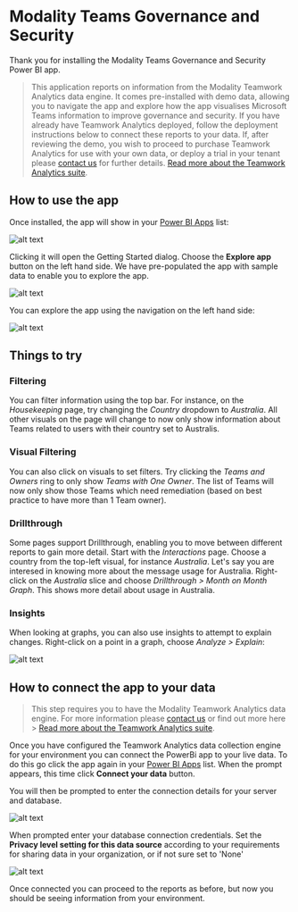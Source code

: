 # Modality Teams Governance and Security

Thank you for installing the Modality Teams Governance and Security Power BI app. 

> This application reports on information from the Modality Teamwork Analytics data engine. It comes pre-installed with demo data, allowing you to navigate the app and explore how the app visualises Microsoft Teams information to improve governance and security.  If you have already have Teamwork Analytics deployed, follow the deployment instructions below to connect these reports to your data. If, after reviewing the demo, you wish to proceed to purchase Teamwork Analytics for use with your own data, or deploy a trial in your tenant please [contact us](https://modalitysoftware.com/contact) for further details. [Read more about the Teamwork Analytics suite](https://modalitysoftware.com/teamwork-analytics).

## How to use the app

Once installed, the app will show in your [Power BI Apps](https://app.powerbi.com/groups/me/apps) list:

![alt text](images/governance/icon.png "Modality Teams Governance and Security Icon")

Clicking it will open the Getting Started dialog. Choose the **Explore app** button on the left hand side. We have pre-populated the app with sample data to enable you to explore the app.

![alt text](images/governance/getstarted.png "Get Started Dialog")

You can explore the app using the navigation on the left hand side:

![alt text](images/governance/Housekeeping.png "Housekeeping")

## Things to try

### Filtering

You can filter information using the top bar. For instance, on the *Housekeeping* page, try changing the *Country* dropdown to *Australia*. All other visuals on the page will change to now only show information about Teams related to users with their country set to Australis.

### Visual Filtering

You can also click on visuals to set filters. Try clicking the *Teams and Owners* ring to only show *Teams with One Owner*. The list of Teams will now only show those Teams which need remediation (based on best practice to have more than 1 Team owner).

### Drillthrough
Some pages support Drillthrough, enabling you to move between different reports to gain more detail. Start with the *Interactions* page. Choose a country from the top-left visual, for instance *Australia*. Let's say you are interesed in knowing more about the message usage for Australia. Right-click on the *Australia* slice and choose *Drillthrough > Month on Month Graph*. This shows more detail about usage in Australia. 

### Insights
When looking at graphs, you can also use insights to attempt to explain changes. Right-click on a point in a graph, choose *Analyze > Explain*:

![alt text](images/governance/explain.png "Analysis")

## How to connect the app to your data

> This step requires you to have the Modality Teamwork Analytics data engine.  For more information please [contact us](https://modalitysoftware.com/contact) or find out more here > [Read more about the Teamwork Analytics suite](https://modalitysoftware.com/teamwork-analytics).

Once you have configured the Teamwork Analytics data collection engine for your environment you can connect the PowerBi app to your live data.  To do this go click the app again in your [Power BI Apps](https://app.powerbi.com/groups/me/apps) list.  When the prompt appears, this time click **Connect your data** button.

You will then be prompted to enter the connection details for your server and database.
  
![alt text](images/usage/connecttodata.png "Connect to Data")

When prompted enter your database connection credentials.  Set the **Privacy level setting for this data source** according to your requirements for sharing data in your organization, or if not sure set to 'None'

![alt text](images/usage/credentials.png "Credentials")

Once connected you can proceed to the reports as before, but now you should be seeing information from your environment.
